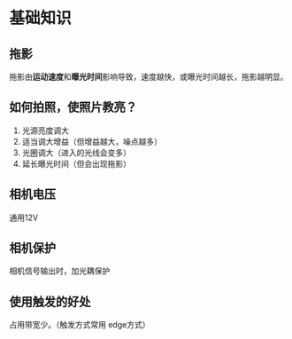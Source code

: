 # 基础知识

## 拖影

拖影由**运动速度**和**曝光时间**影响导致，速度越快，或曝光时间越长，拖影越明显。

## 如何拍照，使照片教亮？
1. 光源亮度调大
2. 适当调大增益（但增益越大，噪点越多）
3. 光圈调大（进入的光线会变多）
4. 延长曝光时间（但会出现拖影）

## 相机电压
通用12V

## 相机保护
相机信号输出时，加光耦保护

## 使用触发的好处
占用带宽少。（触发方式常用 edge方式）